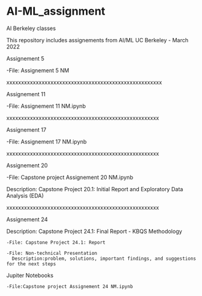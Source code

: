 # AI-ML_assignment
AI Berkeley classes

This repository includes assignements from AI/ML UC Berkeley - March 2022

Assignement 5
  
  -File: Assignement 5 NM
 
 xxxxxxxxxxxxxxxxxxxxxxxxxxxxxxxxxxxxxxxxxxxxxxxxxxxxx
 
 
 Assignement 11
  
  -File: Assignement 11 NM.ipynb
  
  xxxxxxxxxxxxxxxxxxxxxxxxxxxxxxxxxxxxxxxxxxxxxxxxxxxx
  
  
 Assignement 17
 
  -File: Assignement 17 NM.ipynb
  
  xxxxxxxxxxxxxxxxxxxxxxxxxxxxxxxxxxxxxxxxxxxxxxxxxxxx
  
  
 Assignement 20
 
  -File: Capstone project Assignement 20 NM.ipynb
  
  Description: Capstone Project 20.1: Initial Report and Exploratory Data Analysis (EDA)
  
  xxxxxxxxxxxxxxxxxxxxxxxxxxxxxxxxxxxxxxxxxxxxxxxxxxxx
  
  
  
 Assignement 24
 
  Description: Capstone Project 24.1: Final Report - KBQS Methodology
  
    -File: Capstone Project 24.1: Report
    
    -File: Non-technical Presentation
      Description:problem, solutions, important findings, and suggestions for the next steps
      
  Jupiter Notebooks
  
    -File:Capstone project Assignement 24 NM.ipynb
